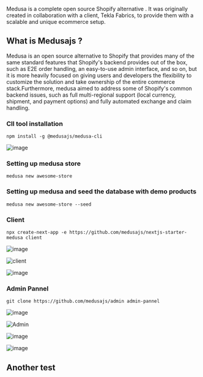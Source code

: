 Medusa is a complete open source Shopify alternative . It was originally created in collaboration with a client, Tekla Fabrics, to provide them with a scalable and unique ecommerce setup.

## What is Medusajs ?

Medusa is an open source alternative to Shopify that provides many of the same standard features that Shopify's backend provides out of the box, such as E2E order handling, an easy-to-use admin interface, and so on, but it is more heavily focused on giving users and developers the flexibility to customize the solution and take ownership of the entire commerce stack.Furthermore, medusa aimed to address some of Shopify's common backend issues, such as full multi-regional support (local currency, shipment, and payment options) and fully automated exchange and claim handling.

### ClI tool installation

```
npm install -g @medusajs/medusa-cli
```

![image](https://user-images.githubusercontent.com/37651620/157930309-78b54884-c365-4252-b762-f2c83525b85f.png)

### Setting up medusa store

```
medusa new awesome-store
```

### Setting up medusa and seed the database with demo products

```
medusa new awesome-store --seed
```

### Client

```
npx create-next-app -e https://github.com/medusajs/nextjs-starter-medusa client
```

![image](https://user-images.githubusercontent.com/37651620/157931025-515a3084-1c88-4e7a-b3d3-d8016d8e7dba.png)

![client](https://user-images.githubusercontent.com/37651620/157930525-2ee14f66-9ecc-438f-981f-a5cff1076e77.png)

![image](https://user-images.githubusercontent.com/37651620/157930664-24d56834-2be2-4b1b-8605-24ec9c3b1681.png)

### Admin Pannel

```
git clone https://github.com/medusajs/admin admin-pannel
```

![image](https://user-images.githubusercontent.com/37651620/157930881-01f4ad4f-8a42-436e-96d7-0ebdd47c54a4.png)

![Admin](https://user-images.githubusercontent.com/37651620/157933221-d4c2b175-7ba8-4b5b-a97b-f8e04fe1c978.png)

![image](https://user-images.githubusercontent.com/37651620/157934030-8e92c62e-ec40-4468-9aba-626828d6f0a0.png)

![image](https://user-images.githubusercontent.com/37651620/157934048-07aaccf0-559a-4d1f-8442-c7981af59b89.png)

## Another test
